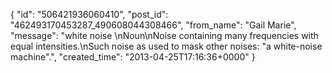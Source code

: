  {
   "id": "506421936060410",
   "post_id": "462493170453287_490608044308466",
   "from_name": "Gail Marie",
   "message": "white noise  \nNoun\nNoise containing many frequencies with equal intensities.\nSuch noise as used to mask other noises: \"a white-noise machine\".",
   "created_time": "2013-04-25T17:16:36+0000"
 }
